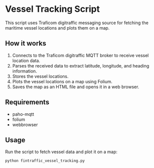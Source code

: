# Vessel Tracking Script

This script uses Traficom digitraffic messaging source for fetching the maritime vessel locations and plots them on a map.

## How it works

1. Connects to the Traficom digitraffic MQTT broker to receive vessel location data.
2. Parses the received data to extract latitude, longitude, and heading information.
3. Stores the vessel locations.
4. Plots the vessel locations on a map using Folium.
5. Saves the map as an HTML file and opens it in a web browser.

## Requirements

- paho-mqtt
- folium
- webbrowser

## Usage

Run the script to fetch vessel data and plot it on a map:

```bash
python fintraffic_vessel_tracking.py